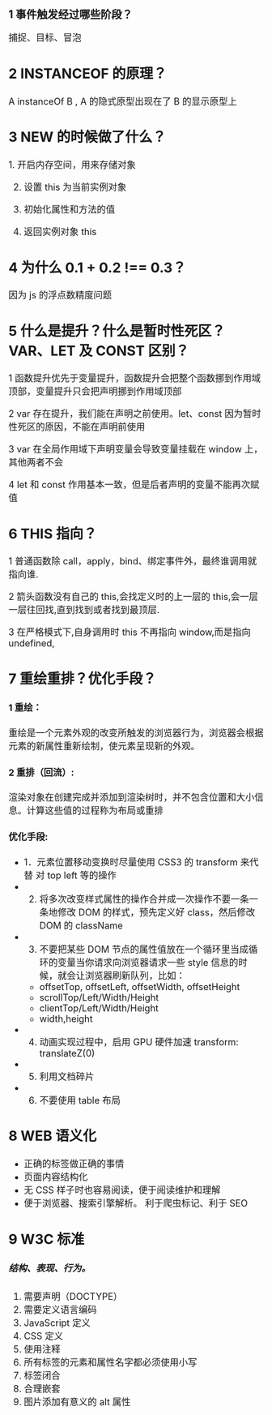 ## 1 事件触发经过哪些阶段？

<font size=4>

捕捉、目标、冒泡

## 2 INSTANCEOF 的原理？

A instanceOf B , A 的隐式原型出现在了 B 的显示原型上

## 3 NEW 的时候做了什么？

<font size=4>
1. 开启内存空间，用来存储对象

2. 设置 this 为当前实例对象

3. 初始化属性和方法的值

4. 返回实例对象 this

## 4 为什么 0.1 + 0.2 !== 0.3？

因为 js 的浮点数精度问题

## 5 什么是提升？什么是暂时性死区？VAR、LET 及 CONST 区别？

1 函数提升优先于变量提升，函数提升会把整个函数挪到作用域顶部，变量提升只会把声明挪到作用域顶部

2 var 存在提升，我们能在声明之前使用。let、const 因为暂时性死区的原因，不能在声明前使用

3 var 在全局作用域下声明变量会导致变量挂载在 window 上，其他两者不会

4 let 和 const 作用基本一致，但是后者声明的变量不能再次赋值

## 6 THIS 指向？

1 普通函数除 call，apply，bind、绑定事件外，最终谁调用就指向谁.

2 箭头函数没有自己的 this,会找定义时的上一层的 this,会一层一层往回找,直到找到或者找到最顶层.

3 在严格模式下,自身调用时 this 不再指向 window,而是指向 undefined,

## 7 重绘重排？优化手段？

#### 1 重绘：

重绘是一个元素外观的改变所触发的浏览器行为，浏览器会根据元素的新属性重新绘制，使元素呈现新的外观。

#### 2 重排（回流）:

渲染对象在创建完成并添加到渲染树时，并不包含位置和大小信息。计算这些值的过程称为布局或重排

#### 优化手段:

- 1．元素位置移动变换时尽量使用 CSS3 的 transform 来代替
  对 top left 等的操作
- 2. 将多次改变样式属性的操作合并成一次操作不要一条一条地修改 DOM 的样式，预先定义好 class，然后修改 DOM 的 className
- 3. 不要把某些 DOM 节点的属性值放在一个循环里当成循环的变量当你请求向浏览器请求一些 style 信息的时候，就会让浏览器刷新队列，比如：
  - offsetTop, offsetLeft, offsetWidth, offsetHeight
  - scrollTop/Left/Width/Height
  - clientTop/Left/Width/Height
  - width,height
- 4. 动画实现过程中，启用 GPU 硬件加速 transform: translateZ(0)
- 5. 利用文档碎片
- 6. 不要使用 table 布局

## 8 WEB 语义化

- 正确的标签做正确的事情
- 页面内容结构化
- 无 CSS 样子时也容易阅读，便于阅读维护和理解
- 便于浏览器、搜索引擎解析。 利于爬虫标记、利于 SEO

## 9 W3C 标准

##### 结构、表现、行为。

1.  需要声明（DOCTYPE）
2.  需要定义语言编码
3.  JavaScript 定义
4.  CSS 定义
5.  使用注释
6.  所有标签的元素和属性名字都必须使用小写
7.  标签闭合
8.  合理嵌套
9.  图片添加有意义的 alt 属性
